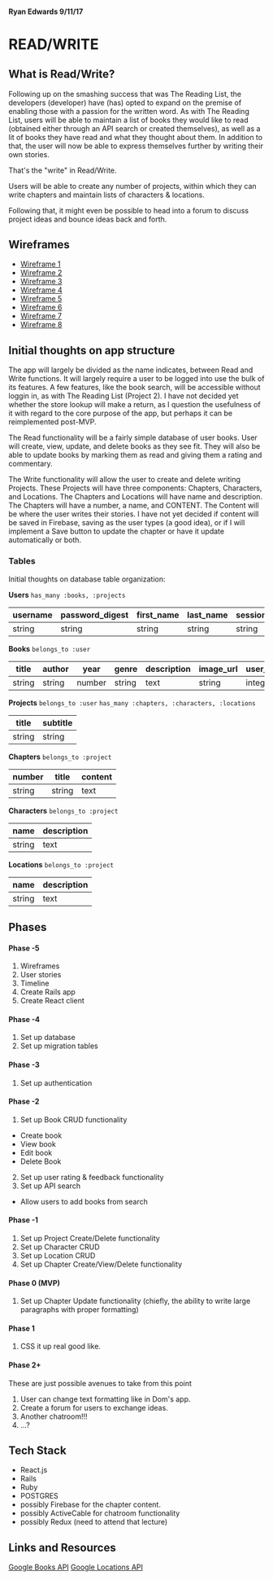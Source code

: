 #### Ryan Edwards 9/11/17

# READ/WRITE

## What is Read/Write?

Following up on the smashing success that was The Reading List, the developers (developer) have (has) opted to expand on the premise of enabling those with a passion for the written word. As with The Reading List, users will be able to maintain a list of books they would like to read (obtained either through an API search or created themselves), as well as a lit of books they have read and what they thought about them. In addition to that, the user will now be able to express themselves further by writing their own stories.

That's the "write" in Read/Write.

Users will be able to create any number of projects, within which they can write chapters and maintain lists of characters & locations.

Following that, it might even be possible to head into a forum to discuss project ideas and bounce ideas back and forth.

## Wireframes

* [Wireframe 1](assets/Wireframe-1.jpg)
* [Wireframe 2](assets/Wireframe-2.jpg)
* [Wireframe 3](assets/Wireframe-3.jpg)
* [Wireframe 4](assets/Wireframe-4.jpg)
* [Wireframe 5](assets/Wireframe-5.jpg)
* [Wireframe 6](assets/Wireframe-6.jpg)
* [Wireframe 7](assets/Wireframe-7.jpg)
* [Wireframe 8](assets/Wireframe-8.jpg)

## Initial thoughts on app structure

The app will largely be divided as the name indicates, between Read and Write functions. It will largely require a user to be logged into use the bulk of its features. A few features, like the book search, will be accessible without loggin in, as with The Reading List (Project 2). I have not decided yet whether the store lookup will make a return, as I question the usefulness of it with regard to the core purpose of the app, but perhaps it can be reimplemented post-MVP.

The Read functionality will be a fairly simple database of user books. User will create, view, update, and delete books as they see fit. They will also be able to update books by marking them as read and giving them a rating and commentary.

The Write functionality will allow the user to create and delete writing Projects. These Projects will have three components: Chapters, Characters, and Locations. The Chapters and Locations will have name and description. The Chapters will have a number, a name, and CONTENT. The Content will be where the user writes their stories. I have not yet decided if content will be saved in Firebase, saving as the user types (a good idea), or if I will implement a Save button to update the chapter or have it update automatically or both.

### Tables

Initial thoughts on database table organization:

**Users** `has_many :books, :projects`

| username | password_digest | first_name | last_name | session_token |
| --- | --- | --- | --- | --- |
| string | string | string | string | string |

**Books** `belongs_to :user`

| title | author | year | genre | description | image_url | user_id | user_comment |
| --- | --- | --- | --- | --- | --- | --- | --- |
| string | string | number | string | text | string | integer | string |

**Projects** `belongs_to :user` `has_many :chapters, :characters, :locations`

| title | subtitle |
| --- | --- |
| string | string |

**Chapters** `belongs_to :project`

| number | title | content |
| --- | --- | --- |
| string | string | text |

**Characters** `belongs_to :project`

| name | description |
| --- | --- |
| string | text |

**Locations** `belongs_to :project`

| name | description |
| --- | --- |
| string | text |

## Phases

#### Phase -5
1. Wireframes
2. User stories
3. Timeline
4. Create Rails app
5. Create React client

#### Phase -4
1. Set up database
2. Set up migration tables

#### Phase -3
1. Set up authentication

#### Phase -2
1. Set up Book CRUD functionality
  * Create book
  * View book
  * Edit book
  * Delete Book
2. Set up user rating & feedback functionality
3. Set up API search
  * Allow users to add books from search

#### Phase -1
1. Set up Project Create/Delete functionality
2. Set up Character CRUD
3. Set up Location CRUD
4. Set up Chapter Create/View/Delete functionality

#### Phase 0 (MVP)
1. Set up Chapter Update functionality (chiefly, the ability to write large paragraphs with proper formatting)

#### Phase 1
1. CSS it up real good like.

#### Phase 2+
These are just possible avenues to take from this point
1. User can change text formatting like in Dom's app.
2. Create a forum for users to exchange ideas.
3. Another chatroom!!!
3. ...?

## Tech Stack
* React.js
* Rails
* Ruby
* POSTGRES
* possibly Firebase for the chapter content.
* possibly ActiveCable for chatroom functionality
* possibly Redux (need to attend that lecture)

## Links and Resources
[Google Books API](https://developers.google.com/books/)
[Google Locations API](https://developers.google.com/maps/)


